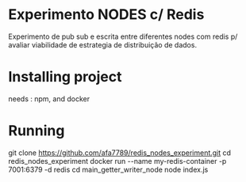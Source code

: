 # Experimento NODES c/ Redis

Experimento de pub sub e escrita entre diferentes nodes com redis p/ avaliar viabilidade de estrategia de distribuição de dados.

# Installing project

needs : npm, and docker

# Running

git clone https://github.com/afa7789/redis_nodes_experiment.git
cd redis_nodes_experiment
docker run --name my-redis-container -p 7001:6379 -d redis
cd main_getter_writer_node
node index.js
